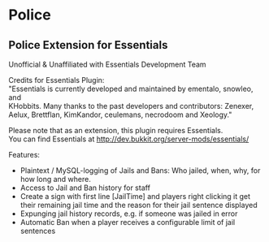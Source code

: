 Police
======

Police Extension for Essentials                                  
-------------------------------

Unofficial & Unaffiliated with Essentials Development Team                      
                                                                                  
Credits for Essentials Plugin:                                                  
 "Essentials is currently developed and maintained by ementalo, snowleo, and   
 KHobbits. Many thanks to the past developers and contributors: Zenexer,      
 Aelux, Brettflan, KimKandor, ceulemans, necrodoom and Xeology."               
                                                                                  
Please note that as an extension, this plugin requires Essentials.              
You can find Essentials at http://dev.bukkit.org/server-mods/essentials/        

Features:
* Plaintext / MySQL-logging of Jails and Bans: Who jailed, when, why, for how long and where.
* Access to Jail and Ban history for staff
* Create a sign with first line [JailTime] and players right clicking it get their remaining jail time and the reason for their jail sentence displayed
* Expunging jail history records, e.g. if someone was jailed in error
* Automatic Ban when a player receives a configurable limit of jail sentences